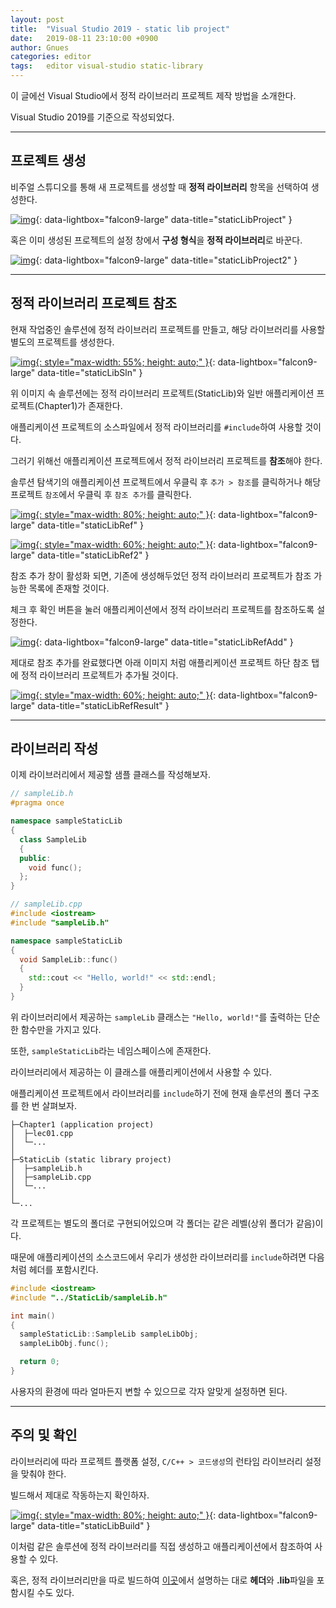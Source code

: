 ```yaml
---
layout: post
title:  "Visual Studio 2019 - static lib project"
date:   2019-08-11 23:10:00 +0900
author: Gnues
categories: editor
tags:	editor visual-studio static-library
---
```


이 글에선 Visual Studio에서 정적 라이브러리 프로젝트 제작 방법을 소개한다.

Visual Studio 2019를 기준으로 작성되었다.

***

## 프로젝트 생성

비주얼 스튜디오를 통해 새 프로젝트를 생성할 때 **정적 라이브러리** 항목을 선택하여 생성한다.

[![img][staticLibProject]][staticLibProject]{: data-lightbox="falcon9-large" data-title="staticLibProject" }

혹은 이미 생성된 프로젝트의 설정 창에서 **구성 형식**을 **정적 라이브러리**로 바꾼다.

[![img][staticLibProject2]][staticLibProject2]{: data-lightbox="falcon9-large" data-title="staticLibProject2" }

***

## 정적 라이브러리 프로젝트 참조

현재 작업중인 솔루션에 정적 라이브러리 프로젝트를 만들고, 해당 라이브러리를 사용할 별도의 프로젝트를 생성한다.

[![img][staticLibSln]{: style="max-width: 55%; height: auto;" }][staticLibSln]{: data-lightbox="falcon9-large" data-title="staticLibSln" }

위 이미지 속 솔루션에는 정적 라이브러리 프로젝트(StaticLib)와 일반 애플리케이션 프로젝트(Chapter1)가 존재한다.

애플리케이션 프로젝트의 소스파일에서 정적 라이브러리를 `#include`하여 사용할 것이다.

그러기 위해선 애플리케이션 프로젝트에서 정적 라이브러리 프로젝트를 **참조**해야 한다.

솔루션 탐색기의 애플리케이션 프로젝트에서 우클릭 후 `추가 > 참조`를 클릭하거나 해당 프로젝트 `참조`에서 우클릭 후 `참조 추가`를 클릭한다.

[![img][staticLibRef]{: style="max-width: 80%; height: auto;" }][staticLibRef]{: data-lightbox="falcon9-large" data-title="staticLibRef" }

[![img][staticLibRef2]{: style="max-width: 60%; height: auto;" }][staticLibRef2]{: data-lightbox="falcon9-large" data-title="staticLibRef2" }

참조 추가 창이 활성화 되면, 기존에 생성해두었던 정적 라이브러리 프로젝트가 참조 가능한 목록에 존재할 것이다.

체크 후 확인 버튼을 눌러 애플리케이션에서 정적 라이브러리 프로젝트를 참조하도록 설정한다.

[![img][staticLibRefAdd]][staticLibRefAdd]{: data-lightbox="falcon9-large" data-title="staticLibRefAdd" }

제대로 참조 추가를 완료했다면 아래 이미지 처럼 애플리케이션 프로젝트 하단 참조 탭에 정적 라이브러리 프로젝트가 추가될 것이다.

[![img][staticLibRefResult]{: style="max-width: 60%; height: auto;" }][staticLibRefResult]{: data-lightbox="falcon9-large" data-title="staticLibRefResult" }

***

## 라이브러리 작성

이제 라이브러리에서 제공할 샘플 클래스를 작성해보자.

```cpp
// sampleLib.h
#pragma once

namespace sampleStaticLib
{
  class SampleLib
  {
  public:
    void func();
  };
}
```

```cpp
// sampleLib.cpp
#include <iostream>
#include "sampleLib.h"

namespace sampleStaticLib
{
  void SampleLib::func()
  {
    std::cout << "Hello, world!" << std::endl;
  }
}
```

위 라이브러리에서 제공하는 `sampleLib` 클래스는 `"Hello, world!"`를 출력하는 단순한 함수만을 가지고 있다.

또한, `sampleStaticLib`라는 네임스페이스에 존재한다.

라이브러리에서 제공하는 이 클래스를 애플리케이션에서 사용할 수 있다.

애플리케이션 프로젝트에서 라이브러리를 `include`하기 전에 현재 솔루션의 폴더 구조를 한 번 살펴보자.

```text
├─Chapter1 (application project)
│  ├─lec01.cpp
│  └─...
│
├─StaticLib (static library project)
│  ├─sampleLib.h
│  ├─sampleLib.cpp
│  └─...
│
└─...
```

각 프로젝트는 별도의 폴더로 구현되어있으며 각 폴더는 같은 레벨(상위 폴더가 같음)이다.

때문에 애플리케이션의 소스코드에서 우리가 생성한 라이브러리를 `include`하려면 다음 처럼 헤더를 포함시킨다.

```cpp
#include <iostream>
#include "../StaticLib/sampleLib.h"

int main()
{
  sampleStaticLib::SampleLib sampleLibObj;
  sampleLibObj.func();

  return 0;
}
```

사용자의 환경에 따라 얼마든지 변할 수 있으므로 각자 알맞게 설정하면 된다.

***

## 주의 및 확인

라이브러리에 따라 프로젝트 플랫폼 설정, `C/C++ > 코드생성`의 런타임 라이브러리 설정을 맞춰야 한다.

빌드해서 제대로 작동하는지 확인하자.

[![img][staticLibBuild]{: style="max-width: 80%; height: auto;" }][staticLibBuild]{: data-lightbox="falcon9-large" data-title="staticLibBuild" }

이처럼 같은 솔루션에 정적 라이브러리를 직접 생성하고 애플리케이션에서 참조하여 사용할 수 있다.

혹은, 정적 라이브러리만을 따로 빌드하여 [이곳][externalLibPost]에서 설명하는 대로 **헤더**와 **.lib**파일을 포함시킬 수도 있다.

[staticLibProject]: /assets/visualStudio/staticLibProject.png
[staticLibProject2]: /assets/visualStudio/staticLibProject2.png
[staticLibSln]: /assets/visualStudio/staticLibSln.png
[staticLibRef]: /assets/visualStudio/staticLibRef.png
[staticLibRef2]: /assets/visualStudio/staticLibRef2.png
[staticLibRefAdd]: /assets/visualStudio/staticLibRefAdd.png
[staticLibRefResult]: /assets/visualStudio/staticLibRefResult.png
[staticLibBuild]: /assets/visualStudio/staticLibBuild.png

[externalLibPost]: https://gnueskob.github.io/editor/2019/08/11/external-lib.html
